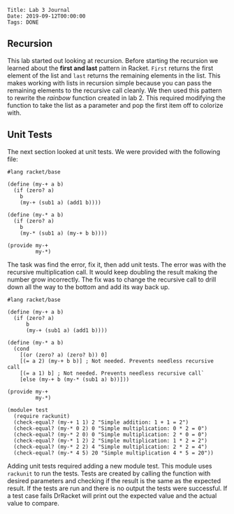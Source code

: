     Title: Lab 3 Journal
    Date: 2019-09-12T00:00:00
    Tags: DONE

<!-- more -->

## Recursion

This lab started out looking at recursion. Before starting the recursion we learned about the **first and last** pattern in Racket. `First` returns the first element of the list and `last` returns the remaining elements in the list. This makes working with lists in recursion simple because you can pass the remaining elements to the recursive call cleanly. We then used this pattern to rewrite the *rainbow* function created in lab 2. This required modifying the function to take the list as a parameter and pop the first item off to colorize with.

## Unit Tests

The next section looked at unit tests. We were provided with the following file:

```racket
#lang racket/base

(define (my-+ a b)
  (if (zero? a)
    b
    (my-+ (sub1 a) (add1 b))))

(define (my-* a b)
  (if (zero? a)
    b
    (my-* (sub1 a) (my-+ b b))))

(provide my-+
         my-*)
```

The task was find the error, fix it, then add unit tests. The error was with the recursive multiplication call. It would keep doubling the result making the number grow incorrectly. The fix was to change the recursive call to drill down all the way to the bottom and add its way back up. 

```racket
#lang racket/base

(define (my-+ a b)
  (if (zero? a)
      b
      (my-+ (sub1 a) (add1 b))))

(define (my-* a b)
  (cond
    [(or (zero? a) (zero? b)) 0]
    [(= a 2) (my-+ b b)] ; Not needed. Prevents needless recursive call
    [(= a 1) b] ; Not needed. Prevents needless recursive call`
    [else (my-+ b (my-* (sub1 a) b))]))

(provide my-+
         my-*)

(module+ test
  (require rackunit)
  (check-equal? (my-+ 1 1) 2 "Simple addition: 1 + 1 = 2")
  (check-equal? (my-* 0 2) 0 "Simple multiplication: 0 * 2 = 0")
  (check-equal? (my-* 2 0) 0 "Simple multiplication: 2 * 0 = 0")
  (check-equal? (my-* 1 2) 2 "Simple multiplication: 1 * 2 = 2")
  (check-equal? (my-* 2 2) 4 "Simple multiplication: 2 * 2 = 4")
  (check-equal? (my-* 4 5) 20 "Simple multiplication 4 * 5 = 20"))
```

Adding unit tests required adding a new module test. This module uses `rackunit` to run the tests. Tests are created by calling the function with desired parameters and checking if the result is the same as the expected result. If the tests are run and there is no output the tests were successful. If a test case fails DrRacket will print out the expected value and the actual value to compare.

